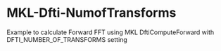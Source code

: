 # MKL-Dfti-NumofTransforms
Example to calculate Forward FFT using MKL DftiComputeForward with DFTI_NUMBER_OF_TRANSFORMS setting
